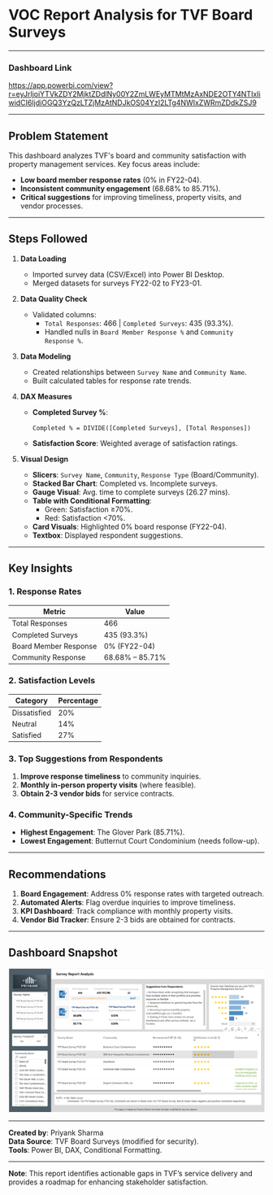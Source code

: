 # VOC Report Analysis for TVF Board Surveys  

---

### **Dashboard Link**  
https://app.powerbi.com/view?r=eyJrIjoiYTVkZDY2MjktZDdlNy00Y2ZmLWEyMTMtMzAxNDE2OTY4NTIxIiwidCI6IjdiOGQ3YzQzLTZjMzAtNDJkOS04YzI2LTg4NWIxZWRmZDdkZSJ9

---

## **Problem Statement**  
This dashboard analyzes TVF's board and community satisfaction with property management services. Key focus areas include:  
- **Low board member response rates** (0% in FY22-04).  
- **Inconsistent community engagement** (68.68% to 85.71%).  
- **Critical suggestions** for improving timeliness, property visits, and vendor processes.  

---

## **Steps Followed**  

1. **Data Loading**  
   - Imported survey data (CSV/Excel) into Power BI Desktop.  
   - Merged datasets for surveys FY22-02 to FY23-01.  

2. **Data Quality Check**  
   - Validated columns:  
     - `Total Responses`: 466 | `Completed Surveys`: 435 (93.3%).  
     - Handled nulls in `Board Member Response %` and `Community Response %`.  

3. **Data Modeling**  
   - Created relationships between `Survey Name` and `Community Name`.  
   - Built calculated tables for response rate trends.  

4. **DAX Measures**  
   - **Completed Survey %**:  
     ```dax  
     Completed % = DIVIDE([Completed Surveys], [Total Responses])  
     ```  
   - **Satisfaction Score**: Weighted average of satisfaction ratings.  

5. **Visual Design**  
   - **Slicers**: `Survey Name`, `Community`, `Response Type` (Board/Community).  
   - **Stacked Bar Chart**: Completed vs. Incomplete surveys.  
   - **Gauge Visual**: Avg. time to complete surveys (26.27 mins).  
   - **Table with Conditional Formatting**:  
     - Green: Satisfaction ≥70%.  
     - Red: Satisfaction <70%.  
   - **Card Visuals**: Highlighted 0% board response (FY22-04).  
   - **Textbox**: Displayed respondent suggestions.  

---

## **Key Insights**  

### 1. Response Rates  
| Metric                | Value               |  
|-----------------------|---------------------|  
| Total Responses       | 466                 |  
| Completed Surveys     | 435 (93.3%)         |  
| Board Member Response | 0% (FY22-04)        |  
| Community Response    | 68.68% – 85.71%     |  

### 2. Satisfaction Levels  
| Category      | Percentage |  
|---------------|------------|  
| Dissatisfied  | 20%        |  
| Neutral       | 14%        |  
| Satisfied     | 27%        |  

### 3. Top Suggestions from Respondents  
1. **Improve response timeliness** to community inquiries.  
2. **Monthly in-person property visits** (where feasible).  
3. **Obtain 2-3 vendor bids** for service contracts.  

### 4. Community-Specific Trends  
- **Highest Engagement**: The Glover Park (85.71%).  
- **Lowest Engagement**: Butternut Court Condominium (needs follow-up).  

---

## **Recommendations**  
1. **Board Engagement**: Address 0% response rates with targeted outreach.  
2. **Automated Alerts**: Flag overdue inquiries to improve timeliness.  
3. **KPI Dashboard**: Track compliance with monthly property visits.  
4. **Vendor Bid Tracker**: Ensure 2-3 bids are obtained for contracts.  

---

## **Dashboard Snapshot**  
![image alt](https://github.com/priyankfeb/Images/blob/dd81c9ceed8269a1cd6db329796711ed7c079740/image%20(4).png)  

---

**Created by**: Priyank Sharma  
**Data Source**: TVF Board Surveys (modified for security).  
**Tools**: Power BI, DAX, Conditional Formatting.  

--- 

**Note**: This report identifies actionable gaps in TVF’s service delivery and provides a roadmap for enhancing stakeholder satisfaction.  
